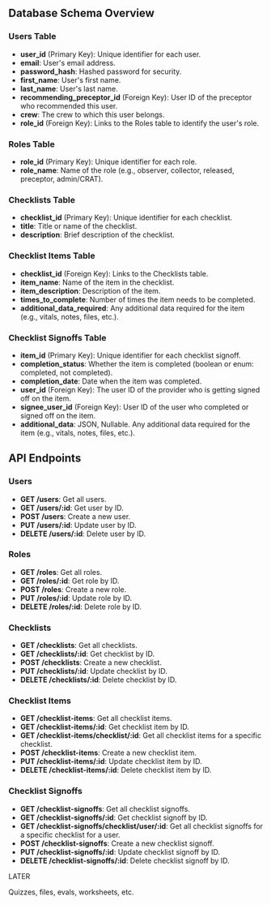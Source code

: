 ## Database Schema Overview

### Users Table

- **user_id** (Primary Key): Unique identifier for each user.
- **email**: User's email address.
- **password_hash**: Hashed password for security.
- **first_name**: User's first name.
- **last_name**: User's last name.
- **recommending_preceptor_id** (Foreign Key): User ID of the preceptor who recommended this user.
- **crew**: The crew to which this user belongs.
- **role_id** (Foreign Key): Links to the Roles table to identify the user's role.

### Roles Table

- **role_id** (Primary Key): Unique identifier for each role.
- **role_name**: Name of the role (e.g., observer, collector, released, preceptor, admin/CRAT).

### Checklists Table

- **checklist_id** (Primary Key): Unique identifier for each checklist.
- **title**: Title or name of the checklist.
- **description**: Brief description of the checklist.

### Checklist Items Table

- **checklist_id** (Foreign Key): Links to the Checklists table.
- **item_name**: Name of the item in the checklist.
- **item_description**: Description of the item.
- **times_to_complete**: Number of times the item needs to be completed.
- **additional_data_required**: Any additional data required for the item (e.g., vitals, notes, files, etc.).

### Checklist Signoffs Table

- **item_id** (Primary Key): Unique identifier for each checklist signoff.
- **completion_status**: Whether the item is completed (boolean or enum: completed, not completed).
- **completion_date**: Date when the item was completed.
- **user_id** (Foreign Key): The user ID of the provider who is getting signed off on the item.
- **signee_user_id** (Foreign Key): User ID of the user who completed or signed off on the item.
- **additional_data**: JSON, Nullable. Any additional data required for the item (e.g., vitals, notes, files, etc.).

## API Endpoints

### Users

- **GET /users**: Get all users.
- **GET /users/:id**: Get user by ID.
- **POST /users**: Create a new user.
- **PUT /users/:id**: Update user by ID.
- **DELETE /users/:id**: Delete user by ID.

### Roles

- **GET /roles**: Get all roles.
- **GET /roles/:id**: Get role by ID.
- **POST /roles**: Create a new role.
- **PUT /roles/:id**: Update role by ID.
- **DELETE /roles/:id**: Delete role by ID.

### Checklists

- **GET /checklists**: Get all checklists.
- **GET /checklists/:id**: Get checklist by ID.
- **POST /checklists**: Create a new checklist.
- **PUT /checklists/:id**: Update checklist by ID.
- **DELETE /checklists/:id**: Delete checklist by ID.

### Checklist Items

- **GET /checklist-items**: Get all checklist items.
- **GET /checklist-items/:id**: Get checklist item by ID.
- **GET /checklist-items/checklist/:id**: Get all checklist items for a specific checklist.
- **POST /checklist-items**: Create a new checklist item.
- **PUT /checklist-items/:id**: Update checklist item by ID.
- **DELETE /checklist-items/:id**: Delete checklist item by ID.

### Checklist Signoffs

- **GET /checklist-signoffs**: Get all checklist signoffs.
- **GET /checklist-signoffs/:id**: Get checklist signoff by ID.
- **GET /checklist-signoffs/checklist/user/:id**: Get all checklist signoffs for a specific checklist for a user.
- **POST /checklist-signoffs**: Create a new checklist signoff.
- **PUT /checklist-signoffs/:id**: Update checklist signoff by ID.
- **DELETE /checklist-signoffs/:id**: Delete checklist signoff by ID.

LATER

Quizzes, files, evals, worksheets, etc.
